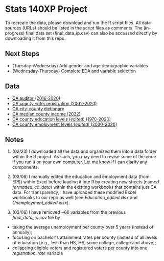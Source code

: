 # Stats 140XP Project

To recreate the data, please download and run the R script files. All data sources (URLs) should be listed in the script files as comments. The (in-progress) final data set (final_data_ip.csv) can also be accessed directly by downloading it from this repo.

## Next Steps
- (Tuesday-Wednesday) Add gender and age demographic variables
- (Wednesday-Thursday) Complete EDA and variable selection 

## Data
- [CA auditor (2016-2020)](https://www.auditor.ca.gov/local_high_risk/dashboard-csa) 
- [CA county voter registration (2002-2020)](https://www.sos.ca.gov/elections/voter-registration/voter-registration-statistics) 
- [CA city-county dictionary](https://bythenumbers.sco.ca.gov/Raw-Data/Cities-Raw-Data-for-Fiscal-Years-2020-21/kyrq-f99p)
- [CA median county income (2022)](https://data.ca.gov/dataset/income-limits-by-county)
- [CA county education levels (*edited*) (1970-2020)](https://www.ers.usda.gov/data-products/county-level-data-sets/county-level-data-sets-download-data/)
- [CA county employment levels (*edited*) (2000-2020)](https://www.ers.usda.gov/data-products/county-level-data-sets/county-level-data-sets-download-data/)

## Notes
1. (02/23) I downloaded all the data and organized them into a data folder within the R project. As such, you may need to revise some of the code if you run it on your own computer. Let me know if I can clarify any components.

2. (03/06) I manually edited the education and employment data (from ERS) within Excel before loading it into R by creating new sheets (named *formatted_ca_data*) within the existing workbooks that contains just CA data. For transparency, I have uploaded these modified Excel workbooks to our repo as well (see *Education_edited.xlsx* and *Unemployment_edited.xlsx*).

3. (03/06) I have removed ~60 variables from the previous *final_data_ip.csv* file by
- taking the average unemployment per county over 5 years (instead of annually);
- focusing on bachelor's attainment rates per county (instead of all levels of education [*e.g.*, less than HS, HS, some college, college and above];
- collapsing eligible voters and registered voters per county into one *registration_rate* variable
